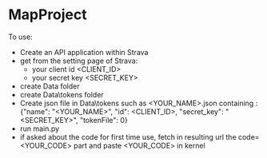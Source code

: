 # MapProject

To use:
- Create an API application within Strava
- get from the setting page of Strava:
  - your client id <CLIENT_ID>
  - your secret key <SECRET_KEY>
- create Data folder
- create Data\tokens folder
- Create json file in Data\tokens such as <YOUR_NAME>.json containing : {"name": "<YOUR_NAME>", "id": <CLIENT_ID>, "secret_key": "<SECRET_KEY>", "tokenFile": 0}
- run main.py
- if asked about the code for first time use, fetch in resulting url the code=<YOUR_CODE> part and paste <YOUR_CODE> in kernel


